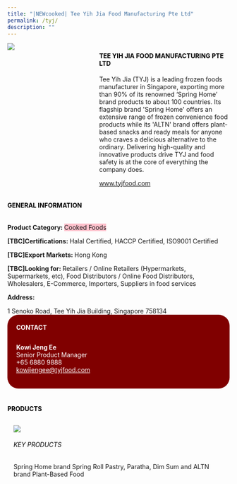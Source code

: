 ```yaml
---
title: "|NEWcooked| Tee Yih Jia Food Manufacturing Pte Ltd"
permalink: /tyj/
description: ""
---
```

<head>
	<div class="flex-paragraph">
		<!--hi there! this is a comment and will provide you with instructional guides-->
		<!--insert booth number here!-->
		<p style="text-transform: uppercase"></p></div>
			<div class="flex-container" style="display: flex; flex-wrap: wrap;">
				<!--insert DOWNLOAD link of company logo between the " marks!-->
			<div class="card sgds" style="flex: 1 1 40%; display: block;"><img src="https://drive.google.com/uc?export=download&id=1uBmlBDhAYoQQkvIzBid6O71hWzELVv4v"></div>
	<div class="card-sgds" style="flex: 1 1 58%; display: block; margin-left: 3px">
		<h4 style="text-transform: uppercase; color: black;"><!--insert the exhibitor's name between the <b> tags here--><b>Tee Yih Jia Food Manufacturing Pte Ltd</b></h4><!--insert the exhibitor's description between the <p> tags here-->
		<p>Tee Yih Jia (TYJ) is a leading frozen foods manufacturer in
Singapore, exporting more than 90% of its renowned ‘Spring Home’
brand products to about 100 countries. Its flagship brand 'Spring
Home' offers an extensive range of frozen convenience food
products while its 'ALTN' brand offers plant-based snacks and ready
meals for anyone who craves a delicious alternative to the ordinary.
Delivering high-quality and innovative products drive TYJ and food
safety is at the core of everything the company does.</p>
		<!--insert the exhibitor's website link, making sure there is "https:// www." present please. make sure the entire https link goes in between the " marks-->
		<p><a href="www.tyjfood.com" target="_blank"><!--insert the www website link here (no need for https)-->www.tyjfood.com</a></p>
	</div>
</div>
</head>

<body>
	<h4 style="text-transform: uppercase; color: black;"><b>General Information</b></h4>
		<div class="flex-container" style="display: flex; flex-wrap: wrap;">
			<div class="card sgds" style="flex: 1 1 65%; display: block; align-self: stretch">
			<div class="flex-paragraph">
			<p><b>Product Category: </b><span style=" background-color: pink; border-radius: 10 px;"><!--insert the exhibitor's pdt cat between the <p> tags here-->Cooked Foods</span></p> 
				<p><b>[TBC]Certifications: </b><!--insert all the exhibitor's certifications between the </b> and </p> here-->Halal Certified, HACCP Certified, ISO9001 Certified</p>
			<p><b>[TBC]Export Markets: </b><!--insert all the exhibitor's export markets between the </b> and </p> here-->Hong Kong</p>
			<p style="margin-bottom: 10px;"><b>[TBC]Looking for: </b><!--insert all the exhibitor's potential business partners between the </b> and </p> here-->Retailers / Online Retailers (Hypermarkets, Supermarkets, etc), Food Distributors / Online Food Distributors, Wholesalers, E-Commerce, Importers, Suppliers in food services</p><p><b>Address: </b><!--insert all the exhibitor's address the </b> and </p> here--></p> 1 Senoko Road, Tee Yih Jia Building, Singapore 758134
			</div>
		</div>
		<div class="card sgds" style="flex: 1 1 35%; padding: 10px; display: block; background-color: maroon; border-radius: 25px; align-self: center;">
		<h4 style="color: white; margin-top: 10px; margin-left: 10px;">CONTACT</h4>
		<div class="flex-paragraph">
			<!--replace with exhibitor's: -->
			<p style="padding: 10px; color: white;"><b><!-- POC name-->Kowi Jeng Ee</b><br><!-- designation-->Senior Product Manager<br><!--contact number-->+65 6880 9888<br><!-- for linking purposes, insert their email after "mailto:"...--><a href="mailto:kowijengee@tyjfood.com" style="color: white;"><!--...and also include the display email before </a> here-->kowijengee@tyjfood.com</a></p>
		</div>
			</div>
		</div>
	<br>
		<h4 style="text-transform: uppercase; color: black;"><b>products</b></h4>
<div style="display: flex; flex-wrap: wrap;">
  <div class="card sgds" style="flex: 1 1 47%; margin: 10px; display: block;"><!--insert the exhibitor's DOWNLOAD image for product between the " marks here-->
	<div class="flex-image" style="display: block;"><img src="https://doc-0o-3s-docs.googleusercontent.com/docs/securesc/69isnljd6u5lkd2esi0uo09d7a1dfqf2/pclkrm5nts0ssjq0cfo8d4dqj6k765uc/1676207400000/12105796777324072886/12105796777324072886/1ZqpJJKUYXxP41PBhaP2Me_qxcKuoQVpN?e=download&ax=AB85Z1CUhAsiXA5ZYOFFK0d6j8QUtA0XNtoovz6uwcXNB9-hhL-uroZFMIoongZxu9ODvqDtpJlkjAKWNiCSsEH2vY2y7wkOj2Bzm7Iq51BIbk9EGoBQLnlFyZryhwND9iQ8vQGSf9NVLvB_yIJjd7_3GLr2mcK2yavb2XF-aHgThwe24UQjaCkxKRwCOznVBPhkYcqSlu3kbFoZhBYWknz78zwOL7W-TgagZPQWku6V3xqfMCa4z-z7-JAVWfR82E8_wRMBpfqJKZooVdiL2zJC40Z1ExUb5oTDBxw82496pDpTbUVFkJyPi9haGWi0Pbl_umfSCjmkIfciephM2TwjPU-NP8a-pK35iICbYqS6ouN9-Hl4VBcup0p_qOfPxqOjwobyIwWTuqctOFhqGmdHzT4k9hnefUZB2Tk_IQbYfA9bBu7Y96y2vSbIwv2SW4TlmRJKO91BlkU5HbxTdoChY4cJM78TOf9-jZlBPFicYt3pOZrf_SXFkv8a13mo6pgw0jxsPm45LSjjvPyVJ8c5jHeoEN2ZTynK-3pejZiMDv19RIk0wHoml5hnHC3HzYda65Y4dfFw6FhUZYD98j70scD9wQSd7vMuedYFz5QfqTKzwevs89UkF7hBDlQ0oIN7saOIYYfvqTx80wsN3zs2qHDbiNq_hdSVUj4XkcRGEDn6lDGS5m5oI4mSiYBLn9f4cuR4spgBAjwVDiRFmCjBUWgPl2VVzxmmsQRa2FQJcuJ77ERIssVCQ6TKb9_wmiwa1U33ARGTGNVPCBFe6dgOuGXDdX8VtKlyshv7qGVipxQMf3wxf2Kt4EsF_TE4Mo83xp1W3zsSa_TWzfe-ZciDddzZml9u2DsWidQlARYWpmNZEotDxi-zDdQbFp8Jt8-YTCTyIuZZgZipHgcW70HRPI4HIV1yf51CjXw&uuid=345d8520-6d44-4ed2-88f0-536e85d3740a&authuser=0"></div>
	<div class="flex-paragraph">
		<h6 style="text-transform: uppercase; color: black;"><!--insert product name before </h6> and product description after <p>-->Key Products</h6>
Spring Home brand Spring Roll Pastry, Paratha, Dim Sum and ALTN
brand Plant-Based Food


</p></div>